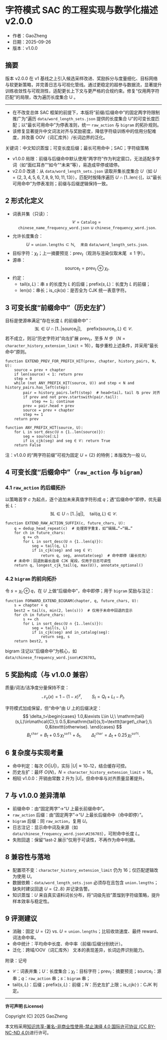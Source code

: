 # 字符模式 SAC 的工程实现与数学化描述v2.0.0

- 作者：GaoZheng
- 日期：2025-09-26
- 版本：v1.0.0

## 摘要
版本 v2.0.0 在 v1 基线之上引入候选采样改进、奖励拆分与度量细化、目标网络与软更新策略，并完善日志与可视化管线。通过更稳定的超参与数据流，显著提升训练收敛性与可观测性，适配更长上下文与更严格的合规约束。修复“仅用两字符匹配”的局限，改为遍历长度集合 U 。

---

- 在不改变总体 SAC 框架的前提下，本版将“前缀/后缀命中”的固定两字符限制推广为“遍历 `data/word_length_sets.json` 提供的长度集合 U”的可变长度匹配；以“最长可用命中”为停表准则，统一 `raw_action` 与 `bigram` 的拓扑规则。
- 该修复显著提升中文词法对齐与奖励密度，降低字符级训练中的信用分配难度，并改善 OOV（词汇库外）/长词边界的泛化。

关键词：中文知识蒸馏；可变长度后缀；最长可用命中；SAC；字符级策略

- v1.0.0 局限：前缀与后缀命中默认使用“两字符”作为判定窗口，无法适配多字词（如“面红耳赤”“如今”“未来”等），易造成早停或错停。
- v2.0.0 改进：从 `data/word_length_sets.json` 读取并集长度集合 $U$（如 $U=\{2,3,4,5,6,7,8,9,10,11,13\}$），匹配时按降序遍历 $U\cap[1..\mathrm{len}(\cdot)]$，以“最长可用命中”为停表准则；前缀与后缀逻辑保持一致。

## 2 形式化定义
- 词表并集（只读）：
  $$\mathcal{C}=\texttt{Catalog}=\texttt{chinese\_name\_frequency\_word.json}\ \cup\ \texttt{chinese\_frequency\_word.json}.$$
- 允许长度集合：
  $$U=\texttt{union.lengths}\subset\mathbb{N},\quad \texttt{来自}\ \texttt{data/word\_length\_sets.json}.$$
- 目标字符：$\chi_t$；上一摘要预览：$\mathrm{prev}_t$（观测与渲染仅取末尾 $\le 1$ 字）。
- 源串：
  $$\mathrm{source}_t=\mathrm{prev}_t\oplus\chi_t.$$
- 约定：
  - $\mathrm{tail}(s,L)$：串 $s$ 的长度为 $L$ 的后缀；$\mathrm{prefix}(s,L)$：长度为 $L$ 的前缀；
  - $\mathrm{len}(s)$：串长；$\mathrm{is\_cjk}(s)$：是否全为 CJK 统一表意字符。

## 3 可变长度“前缀命中”（历史左扩）
目标是使源串满足“存在长度 $L$ 的前缀命中”：
$$
\exists L\in U\cap[1..\lvert\mathrm{source}_t\rvert],\quad \mathrm{prefix}(\mathrm{source}_t,L)\in\mathcal{C}.
$$
若不成立，则沿“历史字符对”向左扩展 $\mathrm{prev}_t$，至多 $N$ 步（$N=\texttt{character\_history\_extension\_limit}=16$），每步重检上述条件，并采用“最长命中”原则。

```pseudo
function EXTEND_PREV_FOR_PREFIX_HIT(prev, chapter, history_pairs, N, U):
    source = prev + chapter
    if len(source) < 1: return prev
    step = 0
    while (not ANY_PREFIX_HIT(source, U)) and step < N and history_pairs.has_left(step):
        pair = history_pairs.left(step)  # head+tail，tail 与 prev 对齐
        if prev and not prev.startswith(pair.tail):
            step += 1; continue
        prev = pair.head + prev
        source = prev + chapter
        step += 1
    return prev

function ANY_PREFIX_HIT(source, U):
    for L in sort_desc(U ∩ {1..len(source)}):
        seg = source[:L]
        if is_cjk(seg) and seg ∈ 𝒞: return True
    return False
```

注：v1.0.0 的“两字符前缀”可视为固定 $U=\{2\}$ 的特例；本版改为一般 $U$。

## 4 可变长度“后缀命中”（`raw_action` 与 `bigram`）
### 4.1 `raw_action` 的后缀拓扑
以策略首字 $c$ 为起点，逐个追加未来真值字符形成 $q$；遇“后缀命中”即停，优先最长 $L$：
$$
\exists L\in U\cap[1..\lvert q\rvert],\quad \mathrm{tail}(q,L)\in\mathcal{C}.
$$

```pseudo
function EXTEND_RAW_ACTION_SUFFIX(c, future_chars, U):
    q = dedup_head_repeat(c)  # 处理首字重复，如“辑辑…”→“辑…”
    for ch in future_chars:
        q += ch
        for L in sort_desc(U ∩ {1..len(q)}):
            seg = tail(q, L)
            if is_cjk(seg) and seg ∈ 𝒞:
                return q, seg, annotate(seg)  # 命中即停（最长优先）
    # 未命中：回退到最长连续 CJK 尾段，仅用于日志可读性
    return q, longest_cjk_tail(q, max(U)), annotate_optional()
```

### 4.2 `bigram` 的前向拓扑
令 $s=\chi_t\oplus q$，在 $U$ 上做“后缀命中”，命中即停；用于 `bigram` 奖励与注记：

```pseudo
function FORWARD_EXTEND_BIGRAM(chapter, q, future_chars, U):
    s = chapter + q
    best2 = tail(s, min(2, len(s)))  # 仅用于未命中回退的显示
    for ch in future_chars:
        s += ch
        for L in sort_desc(U ∩ {1..len(s)}):
            seg = tail(s, L)
            if is_cjk(seg) and in_catalog(seg):
                return seg, s
    return best2, s
```

bigram 注记以“后缀命中”为核心，如 `data/chinese_frequency_word.json\#236703`。

## 5 奖励构成（与 v1.0.0 兼容）
质量/词法/洁净度分量保持不变：
$$
\mathcal{N}_\gamma(x)=1-(1-x)^\gamma,\qquad S_t=Q_t+L_t-P_t.
$$

字符模式加成保留，但“命中”由 $U$ 上的后缀决定：
$$
\delta_t=\begin{cases}
1.0,&\exists L\in U,\ \mathrm{tail}(s,L)\in\mathcal{C},\\
0.5,&\mathrm{tail}(s,1)=\texttt{target\_char},\\
0,&\texttt{otherwise}.
\end{cases}
$$
$$
B_t^{\texttt{char}}=B_t+0.5\,\chi_t^{\texttt{soft}}+\delta_t,\qquad
\Delta_t^{\texttt{char}}=\Delta_t+0.25\,\chi_t^{\texttt{soft}}.
$$

## 6 复杂度与实现考量
- 命中判定：每次 $O(|U|)$，实际 $|U|\approx 10\texttt{–}12$，结合缓存可控。
- 历史左扩：最坏 $O(N)$，$N=\texttt{character\_history\_extension\_limit}=16$。
- 相较 v1.0.0：开销由常数 2 升为 $|U|$，但命中率与对齐质量显著提升。

## 7 与 v1.0.0 差异清单
- 前缀命中：由“固定两字”→“$U$ 上最长前缀命中”。
- `raw_action` 后缀：由“固定两字”→“$U$ 上最长后缀命中（命中即停）”。
- `bigram` 后缀：同 `raw_action`，复用 $U$。
- 日志注记：显示命中词及来源（如 `data/chinese_frequency_word.json\#236703`），可附命中长度 $L$。
- 失败回退：保留“last‑2 展示”仅用于可读性，不再作为命中判据。

## 8 兼容性与落地
- 配置项不变：`character_history_extension_limit` 仍为 16；仅匹配逻辑改为使用 $U$。
- 数据依赖：`data/word_length_sets.json` 必须存在且包含 `union.lengths`；缺失时建议回退 $U=\{2..8\}$ 并记录告警。
- 知识蒸馏：$U$ 来自真实语料词长分布，将“词级先验”蒸馏到字符级策略，提升样本效率与稳定性。

## 9 评测建议
- 消融：固定 $U=\{2\}$ vs. $U=\texttt{union.lengths}$；比较收敛速度、最终 reward、词法命中率。
- 命中统计：平均命中长度、命中率（前缀/后缀分别统计）。
- 泛化：跨域/OOV（词汇库外） 文本的表现差异，长词边界识别能力。

附录：记号
- $\mathcal{C}$：词表并集；$U$：长度集合；$\chi_t$：目标字符；$\mathrm{prev}_t$：摘要预览；$\mathrm{source}_t$：源串；$q$：`raw_action` 串；$s$：`bigram` 串；
- $\mathrm{tail}(s,L)$：后缀；$\mathrm{prefix}(s,L)$：前缀；$N$：历史左扩上限；$\mathrm{is\_cjk}(\cdot)$：CJK 判定。

---

**许可声明 (License)**

Copyright (C) 2025 GaoZheng

本文档采用[知识共享-署名-非商业性使用-禁止演绎 4.0 国际许可协议 (CC BY-NC-ND 4.0)](https://creativecommons.org/licenses/by-nc-nd/4.0/deed.zh-Hans)进行许可。
